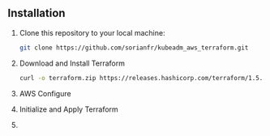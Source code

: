 
## Installation

1. Clone this repository to your local machine:

   ```bash
   git clone https://github.com/sorianfr/kubeadm_aws_terraform.git

2. Download and Install Terraform
   ```bash
   curl -o terraform.zip https://releases.hashicorp.com/terraform/1.5.6/terraform_1.5.6_linux_amd64.zip && unzip terraform.zip && sudo mv terraform /usr/local/bin/

3. AWS Configure
   
4. Initialize and Apply Terraform

5. 
